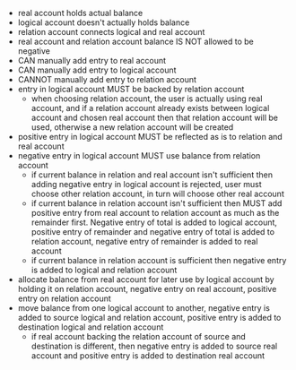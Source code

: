 - real account holds actual balance
- logical account doesn't actually holds balance
- relation account connects logical and real account
- real account and relation account balance IS NOT allowed to be negative
- CAN manually add entry to real account
- CAN manually add entry to logical account
- CANNOT manually add entry to relation account
- entry in logical account MUST be backed by relation account
  -  when choosing relation account, the user is actually using real account, and if a relation account already exists between logical account and chosen real account then that relation account will be used, otherwise a new relation account will be created
- positive entry in logical account MUST be reflected as is to relation and real account
- negative entry in logical account MUST use balance from relation account
  - if current balance in relation and real account isn't sufficient then adding negative entry in logical account is rejected, user must choose other relation account, in turn will choose other real account
  - if current balance in relation account isn't sufficient then MUST add positive entry from real account to relation account as much as the remainder first. Negative entry of total is added to logical account, positive entry of remainder and negative entry of total is added to relation account, negative entry of remainder is added to real account
  - if current balance in relation account is sufficient then negative entry is added to logical and relation account
- allocate balance from real account for later use by logical account by holding it on relation account, negative entry on real account, positive entry on relation account
- move balance from one logical account to another, negative entry is added to source logical and relation account, positive entry is added to destination logical and relation account
  - if real account backing the relation account of source and destination is different, then negative entry is added to source real account and positive entry is added to destination real account